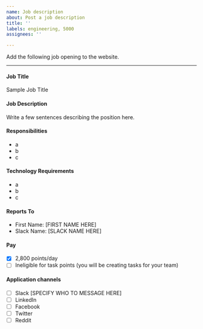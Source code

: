 ```yaml
---
name: Job description
about: Post a job description
title: ''
labels: engineering, 5000
assignees: ''

---
```


Add the following job opening to the website.

***

#### Job Title
Sample Job Title

#### Job Description
Write a few sentences describing the position here.

#### Responsibilities
- a
- b
- c

#### Technology Requirements
- a
- b
- c

#### Reports To
- First Name: [FIRST NAME HERE]
- Slack Name: [SLACK NAME HERE]

#### Pay
- [x] 2,800 points/day
- [ ] Ineligible for task points (you will be creating tasks for your team)

#### Application channels
- [ ] Slack [SPECIFY WHO TO MESSAGE HERE]
- [ ] LinkedIn
- [ ] Facebook
- [ ] Twitter
- [ ] Reddit
